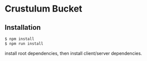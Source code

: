 # Crustulum Bucket

## Installation
```sh
$ npm install
$ npm run install
```
install root dependencies, then install client/server dependencies.
